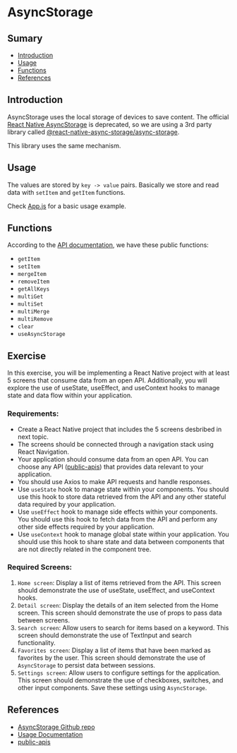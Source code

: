 # AsyncStorage

## Sumary
- [Introduction](#introduction)
- [Usage](#usage)
- [Functions](#functions)
- [References](#references)

## Introduction

AsyncStorage uses the local storage of devices to save content. The official [React Native AsyncStorage](https://reactnative.dev/docs/asyncstorage) is deprecated, so we are using a 3rd party library called [@react-native-async-storage/async-storage](https://www.npmjs.com/package/@react-native-async-storage/async-storage).

This library uses the same mechanism.

## Usage

The values are stored by `key -> value` pairs. Basically we store and read data with `setItem` and `getItem` functions.

Check [App.js](./App.js) for a basic usage example.

## Functions

According to the [API documentation](https://react-native-async-storage.github.io/async-storage/docs/api), we have these public functions:
- `getItem`
- `setItem`
- `mergeItem`
- `removeItem`
- `getAllKeys`
- `multiGet`
- `multiSet`
- `multiMerge`
- `multiRemove`
- `clear`
- `useAsyncStorage`

## Exercise

In this exercise, you will be implementing a React Native project with at least 5 screens that consume data from an open API. Additionally, you will explore the use of useState, useEffect, and useContext hooks to manage state and data flow within your application.

### Requirements:

- Create a React Native project that includes the 5 screens desbribed in next topic.
- The screens should be connected through a navigation stack using React Navigation.
- Your application should consume data from an open API. You can choose any API ([public-apis](https://github.com/public-apis/public-apis)) that provides data relevant to your application.
- You should use Axios to make API requests and handle responses.
- Use `useState` hook to manage state within your components. You should use this hook to store data retrieved from the API and any other stateful data required by your application.
- Use `useEffect` hook to manage side effects within your components. You should use this hook to fetch data from the API and perform any other side effects required by your application.
- Use `useContext` hook to manage global state within your application. You should use this hook to share state and data between components that are not directly related in the component tree.

### Required Screens:

1. `Home screen`: Display a list of items retrieved from the API. This screen should demonstrate the use of useState, useEffect, and useContext hooks.
2. `Detail screen`: Display the details of an item selected from the Home screen. This screen should demonstrate the use of props to pass data between screens.
3. `Search screen`: Allow users to search for items based on a keyword. This screen should demonstrate the use of TextInput and search functionality.
4. `Favorites screen`: Display a list of items that have been marked as favorites by the user. This screen should demonstrate the use of `AsyncStorage` to persist data between sessions.
5. `Settings screen`: Allow users to configure settings for the application. This screen should demonstrate the use of checkboxes, switches, and other input components. Save these settings using `AsyncStorage`.

## References

- [AsyncStorage Github repo](https://github.com/react-native-async-storage/async-storage)
- [Usage Documentation](https://react-native-async-storage.github.io/async-storage/docs/usage)
- [public-apis](https://github.com/public-apis/public-apis)